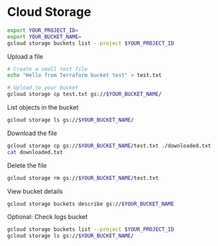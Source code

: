 # Cloud Storage

```sh
export YOUR_PROJECT_ID=
export YOUR_BUCKET_NAME=
gcloud storage buckets list --project $YOUR_PROJECT_ID
```

Upload a file

```sh
# Create a small test file
echo "Hello from Terraform bucket test" > test.txt

# Upload to your bucket
gcloud storage cp test.txt gs://$YOUR_BUCKET_NAME/
```

List objects in the bucket

```sh
gcloud storage ls gs://$YOUR_BUCKET_NAME/
```

Download the file

```sh
gcloud storage cp gs://$YOUR_BUCKET_NAME/test.txt ./downloaded.txt
cat downloaded.txt
```

Delete the file

```sh
gcloud storage rm gs://$YOUR_BUCKET_NAME/test.txt
```

View bucket details

```sh
gcloud storage buckets describe gs://$YOUR_BUCKET_NAME
```

Optional: Check logs bucket

```sh
gcloud storage buckets list --project $YOUR_PROJECT_ID
gcloud storage ls gs://$YOUR_BUCKET_NAME/
```
